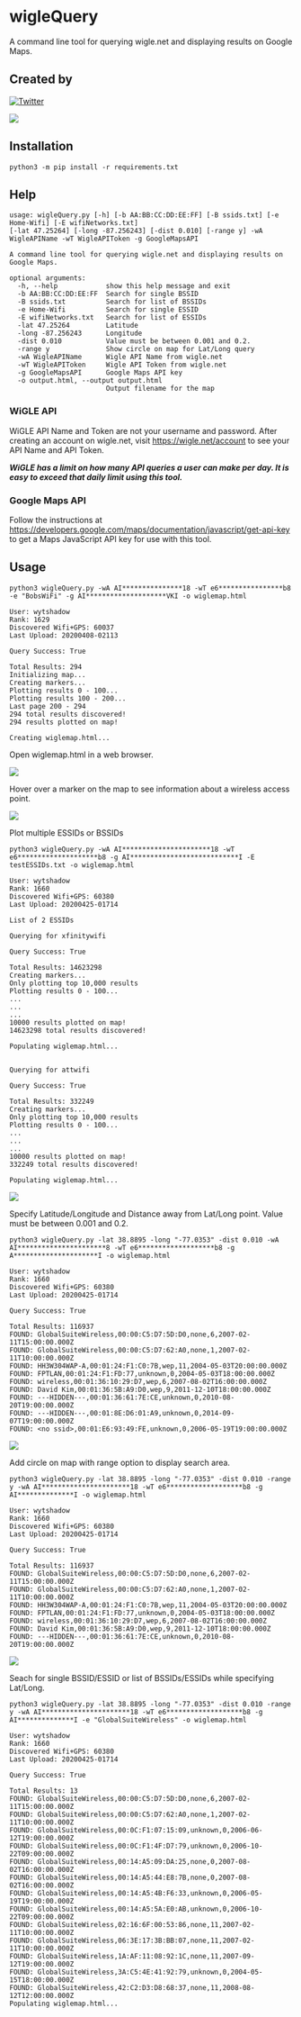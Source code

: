 # wigleQuery
A command line tool for querying wigle.net and displaying results on Google Maps.

## Created by
[![Twitter](https://img.shields.io/badge/twitter-@theDarracott-blue.svg)](https://twitter.com/theDarracott)
<a href="https://wigle.net">
  
<img border="0" src="https://wigle.net/bi/caj9te22I7lh_+M3SDLdsg.png">
</a>

## Installation
```
python3 -m pip install -r requirements.txt
```

## Help
```
usage: wigleQuery.py [-h] [-b AA:BB:CC:DD:EE:FF] [-B ssids.txt] [-e Home-Wifi] [-E wifiNetworks.txt]
[-lat 47.25264] [-long -87.256243] [-dist 0.010] [-range y] -wA WigleAPIName -wT WigleAPIToken -g GoogleMapsAPI

A command line tool for querying wigle.net and displaying results on Google Maps.

optional arguments:
  -h, --help            show this help message and exit
  -b AA:BB:CC:DD:EE:FF  Search for single BSSID
  -B ssids.txt          Search for list of BSSIDs
  -e Home-Wifi          Search for single ESSID
  -E wifiNetworks.txt   Search for list of ESSIDs
  -lat 47.25264         Latitude
  -long -87.256243      Longitude
  -dist 0.010           Value must be between 0.001 and 0.2.
  -range y              Show circle on map for Lat/Long query
  -wA WigleAPIName      Wigle API Name from wigle.net
  -wT WigleAPIToken     Wigle API Token from wigle.net
  -g GoogleMapsAPI      Google Maps API key
  -o output.html, --output output.html
                        Output filename for the map
```
### WiGLE API
WiGLE API Name and Token are not your username and password. After creating an account on wigle.net, visit https://wigle.net/account to see your API Name and API Token.

*****WiGLE has a limit on how many API queries a user can make per day. It is easy to exceed that daily limit using this tool.*****


### Google Maps API
Follow the instructions at https://developers.google.com/maps/documentation/javascript/get-api-key to get a Maps JavaScript API key for use with this tool.

## Usage
```
python3 wigleQuery.py -wA AI***************18 -wT e6****************b8 -e "BobsWiFi" -g AI********************VKI -o wiglemap.html   

User: wytshadow 
Rank: 1629 
Discovered Wifi+GPS: 60037 
Last Upload: 20200408-02113 

Query Success: True 

Total Results: 294
Initializing map...
Creating markers...
Plotting results 0 - 100...
Plotting results 100 - 200...
Last page 200 - 294
294 total results discovered!
294 results plotted on map!

Creating wiglemap.html...
```
Open wiglemap.html in a web browser.

![](https://github.com/wytshadow/wigleQuery/blob/master/wigleExample.png)

Hover over a marker on the map to see information about a wireless access point.

![](https://github.com/wytshadow/wigleQuery/blob/master/data.png)

Plot multiple ESSIDs or BSSIDs

```
python3 wigleQuery.py -wA AI**********************18 -wT e6********************b8 -g AI***************************I -E testESSIDs.txt -o wiglemap.html

User: wytshadow
Rank: 1660
Discovered Wifi+GPS: 60380
Last Upload: 20200425-01714

List of 2 ESSIDs

Querying for xfinitywifi

Query Success: True

Total Results: 14623298
Creating markers...
Only plotting top 10,000 results
Plotting results 0 - 100...
...
...
...
10000 results plotted on map!
14623298 total results discovered!

Populating wiglemap.html...


Querying for attwifi

Query Success: True

Total Results: 332249
Creating markers...
Only plotting top 10,000 results
Plotting results 0 - 100...
...
...
...
10000 results plotted on map!
332249 total results discovered!

Populating wiglemap.html...
```

![](https://github.com/wytshadow/wigleQuery/blob/master/colors.png)

Specify Latitude/Longitude and Distance away from Lat/Long point. Value must be between 0.001 and 0.2.

```
python3 wigleQuery.py -lat 38.8895 -long "-77.0353" -dist 0.010 -wA AI**********************8 -wT e6*******************b8 -g A*********************I -o wiglemap.html

User: wytshadow
Rank: 1660
Discovered Wifi+GPS: 60380
Last Upload: 20200425-01714

Query Success: True

Total Results: 116937
FOUND: GlobalSuiteWireless,00:00:C5:D7:5D:D0,none,6,2007-02-11T15:00:00.000Z
FOUND: GlobalSuiteWireless,00:00:C5:D7:62:A0,none,1,2007-02-11T10:00:00.000Z
FOUND: HH3W304WAP-A,00:01:24:F1:C0:7B,wep,11,2004-05-03T20:00:00.000Z
FOUND: FPTLAN,00:01:24:F1:FD:77,unknown,0,2004-05-03T18:00:00.000Z
FOUND: wireless,00:01:36:10:29:D7,wep,6,2007-08-02T16:00:00.000Z
FOUND: David Kim,00:01:36:5B:A9:D0,wep,9,2011-12-10T18:00:00.000Z
FOUND: ---HIDDEN---,00:01:36:61:7E:CE,unknown,0,2010-08-20T19:00:00.000Z
FOUND: ---HIDDEN---,00:01:8E:D6:01:A9,unknown,0,2014-09-07T19:00:00.000Z
FOUND: <no ssid>,00:01:E6:93:49:FE,unknown,0,2006-05-19T19:00:00.000Z
```
![](https://github.com/wytshadow/wigleQuery/blob/master/latlong.png)

Add circle on map with range option to display search area.

```
python3 wigleQuery.py -lat 38.8895 -long "-77.0353" -dist 0.010 -range y -wA AI**********************18 -wT e6*******************b8 -g AI**************I -o wiglemap.html

User: wytshadow
Rank: 1660
Discovered Wifi+GPS: 60380
Last Upload: 20200425-01714

Query Success: True

Total Results: 116937
FOUND: GlobalSuiteWireless,00:00:C5:D7:5D:D0,none,6,2007-02-11T15:00:00.000Z
FOUND: GlobalSuiteWireless,00:00:C5:D7:62:A0,none,1,2007-02-11T10:00:00.000Z
FOUND: HH3W304WAP-A,00:01:24:F1:C0:7B,wep,11,2004-05-03T20:00:00.000Z
FOUND: FPTLAN,00:01:24:F1:FD:77,unknown,0,2004-05-03T18:00:00.000Z
FOUND: wireless,00:01:36:10:29:D7,wep,6,2007-08-02T16:00:00.000Z
FOUND: David Kim,00:01:36:5B:A9:D0,wep,9,2011-12-10T18:00:00.000Z
FOUND: ---HIDDEN---,00:01:36:61:7E:CE,unknown,0,2010-08-20T19:00:00.000Z
```
![](https://github.com/wytshadow/wigleQuery/blob/master/circle.png)

Seach for single BSSID/ESSID or list of BSSIDs/ESSIDs while specifying Lat/Long.

```
python3 wigleQuery.py -lat 38.8895 -long "-77.0353" -dist 0.010 -range y -wA AI**********************18 -wT e6*******************b8 -g AI**************I -e "GlobalSuiteWireless" -o wiglemap.html

User: wytshadow
Rank: 1660
Discovered Wifi+GPS: 60380
Last Upload: 20200425-01714

Query Success: True

Total Results: 13
FOUND: GlobalSuiteWireless,00:00:C5:D7:5D:D0,none,6,2007-02-11T15:00:00.000Z
FOUND: GlobalSuiteWireless,00:00:C5:D7:62:A0,none,1,2007-02-11T10:00:00.000Z
FOUND: GlobalSuiteWireless,00:0C:F1:07:15:09,unknown,0,2006-06-12T19:00:00.000Z
FOUND: GlobalSuiteWireless,00:0C:F1:4F:D7:79,unknown,0,2006-10-22T09:00:00.000Z
FOUND: GlobalSuiteWireless,00:14:A5:09:DA:25,none,0,2007-08-02T16:00:00.000Z
FOUND: GlobalSuiteWireless,00:14:A5:44:E8:7B,none,0,2007-08-02T16:00:00.000Z
FOUND: GlobalSuiteWireless,00:14:A5:4B:F6:33,unknown,0,2006-05-19T19:00:00.000Z
FOUND: GlobalSuiteWireless,00:14:A5:5A:E0:AB,unknown,0,2006-10-22T09:00:00.000Z
FOUND: GlobalSuiteWireless,02:16:6F:00:53:86,none,11,2007-02-11T10:00:00.000Z
FOUND: GlobalSuiteWireless,06:3E:17:3B:BB:07,none,11,2007-02-11T10:00:00.000Z
FOUND: GlobalSuiteWireless,1A:AF:11:08:92:1C,none,11,2007-09-12T19:00:00.000Z
FOUND: GlobalSuiteWireless,3A:C5:4E:41:92:79,unknown,0,2004-05-15T18:00:00.000Z
FOUND: GlobalSuiteWireless,42:C2:D3:D8:68:37,none,11,2008-08-12T12:00:00.000Z
Populating wiglemap.html...
```

